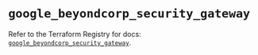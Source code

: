 # `google_beyondcorp_security_gateway`

Refer to the Terraform Registry for docs: [`google_beyondcorp_security_gateway`](https://registry.terraform.io/providers/hashicorp/google/6.16.0/docs/resources/beyondcorp_security_gateway).
